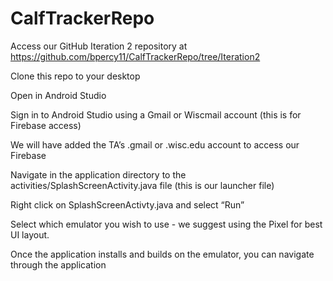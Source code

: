 # CalfTrackerRepo
Access our GitHub Iteration 2 repository at  https://github.com/bpercy11/CalfTrackerRepo/tree/Iteration2 

Clone this repo to your desktop

Open in Android Studio

Sign in to Android Studio using a Gmail or Wiscmail account (this is for Firebase access)

We will have added the TA’s .gmail or .wisc.edu account to access our Firebase

Navigate in the application directory to the activities/SplashScreenActivity.java file (this is our launcher file)

Right click on SplashScreenActivty.java and select “Run”

Select which emulator you wish to use - we suggest using the Pixel for best UI layout.

Once the application installs and builds on the emulator, you can navigate through the application
